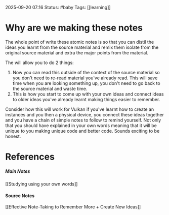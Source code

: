 2025-09-20 07:16
Status: #baby
Tags: [[learning]]
# Why are we making these notes

The whole point of write these atomic notes is so that you can distil the ideas you learnt from the source material and remix them isolate from the original source material and extra the major points from the material. 

The will allow you to do 2 things: 
1) Now you can read this outside of the context of the source material so you don't need to re-read material you've already read. This will save time when you are looking something up, you don't need to go back to the source material and waste time. 
2) This is how you start to come up with your own ideas and connect ideas to older ideas you've already learnt making things easier to remember.

Consider how this will work for Vulkan if you've learnt how to create an instances and you then a physical device, you connect these ideas together and you have a chain of simple notes to follow to remind yourself. Not only that you should have explained in your own words meaning that it will be unique to you making unique code and better code. Sounds exciting to be honest.

# References
##### Main Notes
[[Studying using your own words]]
#### Source Notes
[[Effective Note-Taking to Remember More + Create New Ideas]]
